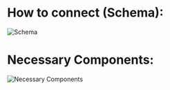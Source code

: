 # How to connect (Schema):

![Schema](https://user-images.githubusercontent.com/64807233/116353946-f854cd80-a7f7-11eb-9df6-828c52e58450.jpg)

# Necessary Components: 

![Necessary Components](https://user-images.githubusercontent.com/64807233/116354178-51bcfc80-a7f8-11eb-91ff-7c76d292327e.jpg)


